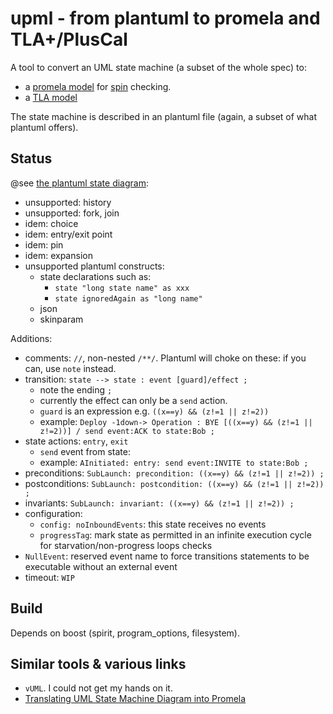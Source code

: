 # upml - from plantuml to promela and TLA+/PlusCal

A tool to convert an UML state machine (a subset of the whole spec) to:
- a [promela model](README.spin.md) for [spin](https://github.com/nimble-code/Spin) checking. 
- a [TLA model](README.tla.md)

The state machine is described in an plantuml file (again, a subset of what plantuml offers).

## Status

@see [the plantuml state diagram](https://plantuml.com/state-diagram):

- unsupported: history
- unsupported: fork, join
- idem: choice
- idem: entry/exit point
- idem: pin
- idem: expansion
- unsupported plantuml constructs:
  - state declarations such as:
    - ```state "long state name" as xxx``` 
    - ```state ignoredAgain as "long name"```
  - json
  - skinparam

Additions:
- comments: ```//```, non-nested ```/**/```. Plantuml will choke on these: if you can, use ```note``` instead.
- transition: ```state --> state : event [guard]/effect ;```
  - note the ending ```;```
  - currently the effect can only be a ```send``` action.
  - ```guard``` is an expression e.g. ```((x==y) && (z!=1 || z!=2))```
  - example: ```Deploy -1down-> Operation : BYE [((x==y) && (z!=1 || z!=2))] / send event:ACK to state:Bob ; ```
- state actions: ```entry```, ```exit```
  - ```send``` event from state:
  - example: ```AInitiated: entry: send event:INVITE to state:Bob ;```
- preconditions: ```SubLaunch: precondition: ((x==y) && (z!=1 || z!=2)) ;```
- postconditions: ```SubLaunch: postcondition: ((x==y) && (z!=1 || z!=2)) ;```
- invariants: ```SubLaunch: invariant: ((x==y) && (z!=1 || z!=2)) ;```
- configuration:
  - ```config: noInboundEvents```: this state receives no events
  - ```progressTag```: mark state as permitted in an infinite execution cycle for starvation/non-progress loops checks
- ```NullEvent```: reserved event name to force transitions statements to be executable without an external event
- timeout: ```WIP```

## Build

Depends on boost (spirit, program_options, filesystem).

## Similar tools & various links

- ```vUML```. I could not get my hands on it.
- [Translating UML State Machine Diagram into Promela](https://www.iaeng.org/publication/IMECS2017/IMECS2017_pp512-516.pdf)

